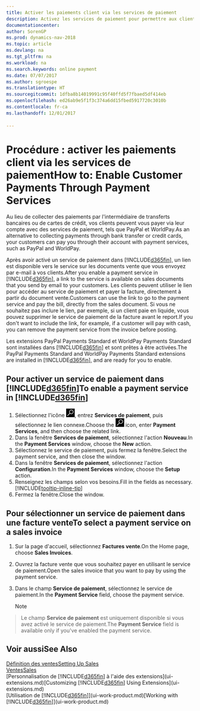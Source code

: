 ```yaml
---
title: Activer les paiements client via les services de paiement
description: Activez les services de paiement pour permettre aux clients de payer facilement leurs factures.
documentationcenter: 
author: SorenGP
ms.prod: dynamics-nav-2018
ms.topic: article
ms.devlang: na
ms.tgt_pltfrm: na
ms.workload: na
ms.search.keywords: online payment
ms.date: 07/07/2017
ms.author: sgroespe
ms.translationtype: HT
ms.sourcegitcommit: 1dfba8b14019991c95f40ffd5f7fbaed5df414eb
ms.openlocfilehash: ed26ab9e5f1f3c374a6dd15fbed5917720c3010b
ms.contentlocale: fr-ca
ms.lasthandoff: 12/01/2017

---
```

# <a name="how-to-enable-customer-payments-through-payment-services"></a><span data-ttu-id="8ae14-103">Procédure : activer les paiements client via les services de paiement</span><span class="sxs-lookup"><span data-stu-id="8ae14-103">How to: Enable Customer Payments Through Payment Services</span></span>
<span data-ttu-id="8ae14-104">Au lieu de collecter des paiements par l'intermédiaire de transferts bancaires ou de cartes de crédit, vos clients peuvent vous payer via leur compte avec des services de paiement, tels que PayPal et WorldPay.</span><span class="sxs-lookup"><span data-stu-id="8ae14-104">As an alternative to collecting payments through bank transfer or credit cards, your customers can pay you through their account with payment services, such as PayPal and WorldPay.</span></span>  

<span data-ttu-id="8ae14-105">Après avoir activé un service de paiement dans [!INCLUDE[d365fin](includes/d365fin_md.md)], un lien est disponible vers le service sur les documents vente que vous envoyez par e-mail à vos clients.</span><span class="sxs-lookup"><span data-stu-id="8ae14-105">After you enable a payment service in [!INCLUDE[d365fin](includes/d365fin_md.md)], a link to the service is available on sales documents that you send by email to your customers.</span></span> <span data-ttu-id="8ae14-106">Les clients peuvent utiliser le lien pour accéder au service de paiement et payer la facture, directement à partir du document vente.</span><span class="sxs-lookup"><span data-stu-id="8ae14-106">Customers can use the link to go to the payment service and pay the bill, directly from the sales document.</span></span> <span data-ttu-id="8ae14-107">Si vous ne souhaitez pas inclure le lien, par exemple, si un client paie en liquide, vous pouvez supprimer le service de paiement de la facture avant le report.</span><span class="sxs-lookup"><span data-stu-id="8ae14-107">If you don't want to include the link, for example, if a customer will pay with cash, you can remove the payment service from the invoice before posting.</span></span>  

<span data-ttu-id="8ae14-108">Les extensions PayPal Payments Standard et WorldPay Payments Standard sont installées dans [!INCLUDE[d365fin](includes/d365fin_md.md)] et sont prêtes à être activées.</span><span class="sxs-lookup"><span data-stu-id="8ae14-108">The PayPal Payments Standard and WorldPay Payments Standard extensions are installed in [!INCLUDE[d365fin](includes/d365fin_md.md)], and are ready for you to enable.</span></span>  

## <a name="to-enable-a-payment-service-in-included365finincludesd365finmdmd"></a><span data-ttu-id="8ae14-109">Pour activer un service de paiement dans [!INCLUDE[d365fin](includes/d365fin_md.md)]</span><span class="sxs-lookup"><span data-stu-id="8ae14-109">To enable a payment service in [!INCLUDE[d365fin](includes/d365fin_md.md)]</span></span>
1. <span data-ttu-id="8ae14-110">Sélectionnez l'icône ![Page ou état pour la recherche](media/ui-search/search_small.png "icône Page ou état pour la recherche"), entrez **Services de paiement**, puis sélectionnez le lien connexe.</span><span class="sxs-lookup"><span data-stu-id="8ae14-110">Choose the ![Search for Page or Report](media/ui-search/search_small.png "Search for Page or Report icon") icon, enter **Payment Services**, and then choose the related link.</span></span>  
2. <span data-ttu-id="8ae14-111">Dans la fenêtre **Services de paiement**, sélectionnez l'action **Nouveau**.</span><span class="sxs-lookup"><span data-stu-id="8ae14-111">In the **Payment Services** window, choose the **New** action.</span></span>  
3. <span data-ttu-id="8ae14-112">Sélectionnez le service de paiement, puis fermez la fenêtre.</span><span class="sxs-lookup"><span data-stu-id="8ae14-112">Select the payment service, and then close the window.</span></span>  
4. <span data-ttu-id="8ae14-113">Dans la fenêtre **Services de paiement**, sélectionnez l'action **Configuration**.</span><span class="sxs-lookup"><span data-stu-id="8ae14-113">In the **Payment Services** window, choose the **Setup** action.</span></span>  
5. <span data-ttu-id="8ae14-114">Renseignez les champs selon vos besoins.</span><span class="sxs-lookup"><span data-stu-id="8ae14-114">Fill in the fields as necessary.</span></span> [!INCLUDE[tooltip-inline-tip](includes/tooltip-inline-tip_md.md)]  
6. <span data-ttu-id="8ae14-115">Fermez la fenêtre.</span><span class="sxs-lookup"><span data-stu-id="8ae14-115">Close the window.</span></span>  

## <a name="to-select-a-payment-service-on-a-sales-invoice"></a><span data-ttu-id="8ae14-116">Pour sélectionner un service de paiement dans une facture vente</span><span class="sxs-lookup"><span data-stu-id="8ae14-116">To select a payment service on a sales invoice</span></span>
1. <span data-ttu-id="8ae14-117">Sur la page d'accueil, sélectionnez **Factures vente**.</span><span class="sxs-lookup"><span data-stu-id="8ae14-117">On the Home page, choose **Sales Invoices**.</span></span>  
2. <span data-ttu-id="8ae14-118">Ouvrez la facture vente que vous souhaitez payer en utilisant le service de paiement.</span><span class="sxs-lookup"><span data-stu-id="8ae14-118">Open the sales invoice that you want to pay by using the payment service.</span></span>  
3. <span data-ttu-id="8ae14-119">Dans le champ **Service de paiement**, sélectionnez le service de paiement.</span><span class="sxs-lookup"><span data-stu-id="8ae14-119">In the **Payment Service** field, choose the payment service.</span></span>  

    > [!NOTE]  
>   <span data-ttu-id="8ae14-120">Le champ **Service de paiement** est uniquement disponible si vous avez activé le service de paiement.</span><span class="sxs-lookup"><span data-stu-id="8ae14-120">The **Payment Service** field is available only if you've enabled the payment service.</span></span>  

## <a name="see-also"></a><span data-ttu-id="8ae14-121">Voir aussi</span><span class="sxs-lookup"><span data-stu-id="8ae14-121">See Also</span></span>  
[<span data-ttu-id="8ae14-122">Définition des ventes</span><span class="sxs-lookup"><span data-stu-id="8ae14-122">Setting Up Sales</span></span>](sales-setup-sales.md)  
[<span data-ttu-id="8ae14-123">Ventes</span><span class="sxs-lookup"><span data-stu-id="8ae14-123">Sales</span></span>](sales-manage-sales.md)  
<span data-ttu-id="8ae14-124">[Personnalisation de [!INCLUDE[d365fin](includes/d365fin_md.md)] à l'aide des extensions](ui-extensions.md)</span><span class="sxs-lookup"><span data-stu-id="8ae14-124">[Customizing [!INCLUDE[d365fin](includes/d365fin_md.md)] Using Extensions](ui-extensions.md)</span></span>  
<span data-ttu-id="8ae14-125">[Utilisation de [!INCLUDE[d365fin](includes/d365fin_md.md)]](ui-work-product.md)</span><span class="sxs-lookup"><span data-stu-id="8ae14-125">[Working with [!INCLUDE[d365fin](includes/d365fin_md.md)]](ui-work-product.md)</span></span>  

